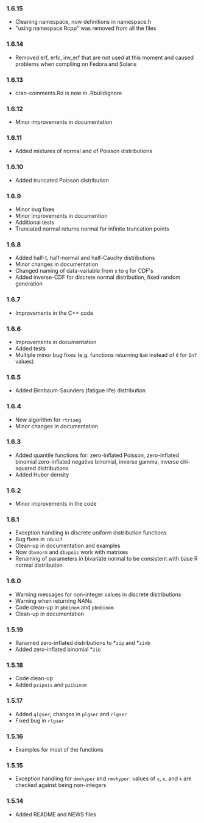 
### 1.6.15

* Cleaning namespace, now definitions in namespace.h
* "using namespace Rcpp" was removed from all the files

### 1.6.14

* Removed erf, erfc, inv_erf that are not used at this moment and
  caused problems when compiling on Fedora and Solaris

### 1.6.13

* cran-comments.Rd is now in .Rbuildignore

### 1.6.12

* Minor improvements in documentation

### 1.6.11

* Added mixtures of normal and of Poisson distributions

### 1.6.10

* Added truncated Poisson distribution

### 1.6.9

* Minor bug fixes
* Minor improvements in documention
* Additional tests
* Truncated normal returns normal for infinite truncation points

### 1.6.8

* Added half-t, half-normal and half-Cauchy distributions
* Minor changes in documentation
* Changed naming of data-variable from `x` to `q` for CDF's
* Added inverse-CDF for discrete normal distribution, fixed 
  random generation

### 1.6.7

* Improvements in the C++ code

### 1.6.6

* Improvements in documentation
* Added tests
* Multiple minor bug fixes (e.g. functions returning `NaN`
  instead of `0` for `Inf` values)

### 1.6.5

* Added Birnbaum-Saunders (fatigue life) distribution

### 1.6.4

* New algorithm for `rtriang`
* Minor changes in documentation

### 1.6.3

* Added quantile functions for: zero-inflated Poisson, zero-inflated binomial
  zero-inflated negative binomial, inverse gamma, inverse chi-squared
  distributions
* Added Huber density

### 1.6.2

* Minor improvements in the code

### 1.6.1

* Exception handling in discrete uniform distribution functions
* Bug fixes in `rdunif`
* Clean-up in documentation and examples
* Now `dbvnorm` and `dbvpois` work with matrixes
* Renaming of parameters in bivariate normal to be consistent with
  base R normal distribution

### 1.6.0

* Warning messages for non-integer values in discrete distributions
* Warning when returning NANs
* Code clean-up in `pbbinom` and `pbnbinom`
* Clean-up in documentation

### 1.5.19

* Ranamed zero-inflated distributions to *`zip` and *`zinb`
* Added zero-inflated binomial *`zib`

### 1.5.18

* Code clean-up
* Added `pzipois` and `pzibinom`

### 1.5.17

* Added `qlgser`; changes in `plgser` and `rlgser`
* Fixed bug in `rlgser`

### 1.5.16

* Examples for most of the functions

### 1.5.15

* Exception handling for `dmvhyper` and `rmvhyper`: values of `x`, `n`,
  and `k` are checked against being non-integers

### 1.5.14

* Added README and NEWS files

